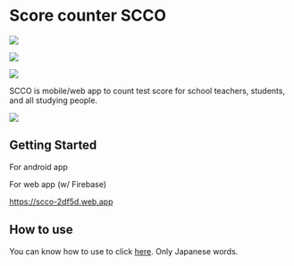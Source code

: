 # Score counter SCCO

![](https://img.shields.io/badge/dart-v2.16.2-blue?style=flat&logo=dart)

![](https://img.shields.io/badge/flutter-v2.10.5-blue?style=flat&logo=flutter)

![](https://img.shields.io/badge/-firebase-orange?style=flat&logo=firebase)


SCCO is mobile/web app to count test score for school teachers, students, and all studying people.


![](../screenshot/Screenshot_1651470156.png)


## Getting Started

For android app



For web app (w/ Firebase)

https://scco-2df5d.web.app


## How to use

You can know how to use to click [here](https://snova301.github.io/AppService/score_counter/home.html). Only Japanese words.